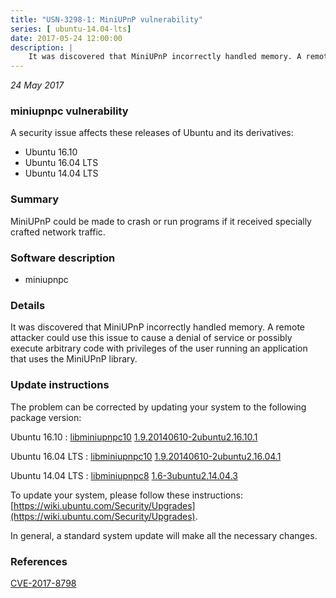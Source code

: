 ```yaml
---
title: "USN-3298-1: MiniUPnP vulnerability"
series: [ ubuntu-14.04-lts]
date: 2017-05-24 12:00:00
description: |
    It was discovered that MiniUPnP incorrectly handled memory. A remote attacker could use this issue to cause a denial of service or possibly execute arbitrary code with privileges of the user running an application that uses the MiniUPnP library. 
--- 
```

 
 

*24 May 2017*

### miniupnpc vulnerability

A security issue affects these releases of Ubuntu and its derivatives:

* Ubuntu 16.10
* Ubuntu 16.04 LTS
* Ubuntu 14.04 LTS

### Summary

MiniUPnP could be made to crash or run programs if it received specially crafted network traffic.

### Software description

* miniupnpc 

### Details

It was discovered that MiniUPnP incorrectly handled memory. A remote attacker could use this issue to cause a denial of service or possibly execute arbitrary code with privileges of the user running an application that uses the MiniUPnP library. 

### Update instructions

The problem can be corrected by updating your system to the following package version:

Ubuntu 16.10
 : [libminiupnpc10](https://launchpad.net/ubuntu/+source/miniupnpc) <span> [1.9.20140610-2ubuntu2.16.10.1](https://launchpad.net/ubuntu/+source/miniupnpc/1.9.20140610-2ubuntu2.16.10.1) </span> 

Ubuntu 16.04 LTS
 : [libminiupnpc10](https://launchpad.net/ubuntu/+source/miniupnpc) <span> [1.9.20140610-2ubuntu2.16.04.1](https://launchpad.net/ubuntu/+source/miniupnpc/1.9.20140610-2ubuntu2.16.04.1) </span> 

Ubuntu 14.04 LTS
 : [libminiupnpc8](https://launchpad.net/ubuntu/+source/miniupnpc) <span> [1.6-3ubuntu2.14.04.3](https://launchpad.net/ubuntu/+source/miniupnpc/1.6-3ubuntu2.14.04.3) </span> 

To update your system, please follow these instructions: [https://wiki.ubuntu.com/Security/Upgrades](https://wiki.ubuntu.com/Security/Upgrades).

In general, a standard system update will make all the necessary changes. 

### References

 
 [CVE-2017-8798](http://people.ubuntu.com/~ubuntu-security/cve/CVE-2017-8798)
 

